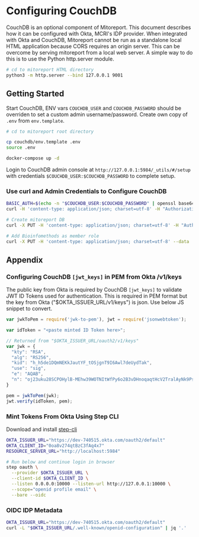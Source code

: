 # Configuring CouchDB

CouchDB is an optional component of Mitoreport.  This document describes how it can be configured with Okta, MCRI's IDP
provider.  When integrated with Okta and CouchDB, Mitoreport cannot be run as a standalone local HTML application
because CORS requires an origin server.  This can be overcome by serving mitoreport from a local web server.  A simple
way to do this is to use the Python http.server module.

```bash
# cd to mitoreport HTML directory
python3 -m http.server --bind 127.0.0.1 9001
```

## Getting Started

Start CouchDB, ENV vars `COUCHDB_USER` and `COUCHDB_PASSWORD` should be overriden to set a custom admin
username/password. Create own copy of `.env` from `env.template`.

```bash
# cd to mitoreport root directory

cp couchdb/env.template .env
source .env

docker-compose up -d
```

Login to CouchDB admin console at `http://127.0.0.1:5984/_utils/#/setup` with credentials
`$COUCHDB_USER:$COUCHDB_PASSWORD` to complete setup.

### Use curl and Admin Credentials to Configure CouchDB

```bash
BASIC_AUTH=$(echo -n "$COUCHDB_USER:$COUCHDB_PASSWORD" | openssl base64)
curl -H 'content-type: application/json; charset=utf-8' -H "Authorization: Basic $BASIC_AUTH" "http://localhost:5984/_all_dbs"

# Create mitoreport DB
curl -X PUT -H 'content-type: application/json; charset=utf-8' -H "Authorization: Basic $BASIC_AUTH" "http://localhost:5984/mitoreport"

# Add Bioinfomethods as member role
curl -X PUT -H 'content-type: application/json; charset=utf-8' --data '{"members":{"roles":["_admin","Bioinfomethods"]},"admins":{"roles":["_admin"]}}' -H "Authorization: Basic $BASIC_AUTH" "http://localhost:5984/mitoreport/_security"
```

## Appendix

### Configuring CouchDB `[jwt_keys]` in PEM from Okta /v1/keys

The public key from Okta is required by CouchDB `[jwt_keys]` to validate JWT ID Tokens used for authentication.  This is
required in PEM format but the key from Okta ("$OKTA_ISSUER_URL/v1/keys") is json.  Use below JS snippet to convert.

```js
var jwkToPem = require('jwk-to-pem'), jwt = require('jsonwebtoken');

var idToken = "<paste minted ID Token here>";

// Returned from "$OKTA_ISSUER_URL/oauth2/v1/keys"
var jwk = {
  "kty": "RSA",
  "alg": "RS256",
  "kid": "h_h5de1DQmNEKkJautYF_tOSjgnT9I6Awl7deUydTak",
  "use": "sig",
  "e": "AQAB",
  "n": "oj23uku28SCPOHylB-MEhw39WOTNItWfPy6o2B3vDHnoqaqtHcV2TralAyNk9Psvq_bOOdl5gzPTmtqgCo66WHDDOP_yxeeANWTzmiXzpCKAqvCcRoGK4lR-rHb1Lnk49A-rXu1EQtm_fWcxObcKNFPayIchJvMfqIPN5CMxAdThcQ-xfRFLf6YRm-Ydrp6sPAYnbZ70Sws9mM9Be4omJWCCSV1mKHcwsCxfkFLx9Ji2yeNyxFn4-WJG8dKVZRv8WxjxFN9jNNUKWpICQJcAK1nYVO3X90lBdi-mfW5eAlryn3fgmUiZac8QTH09hRA4ODVMdygSyNcRTS461Z__4w"
}

pem = jwkToPem(jwk);
jwt.verify(idToken, pem);
```

### Mint Tokens From Okta Using Step CLI

Download and install [step-cli](https://smallstep.com/docs/step-cli/installation)

```bash
OKTA_ISSUER_URL="https://dev-740515.okta.com/oauth2/default"
OKTA_CLIENT_ID="0oa8v274qtBzC3fAq4x7"
RESOURCE_SERVER_URL="http://localhost:5984"

# Run below and continue login in browser
step oauth \
  --provider $OKTA_ISSUER_URL \
  --client-id $OKTA_CLIENT_ID \
  --listen 0.0.0.0:10000 --listen-url http://127.0.0.1:10000 \
  --scope="openid profile email" \
  --bare --oidc
```

### OIDC IDP Metadata

```bash
OKTA_ISSUER_URL="https://dev-740515.okta.com/oauth2/default"
curl -L "$OKTA_ISSUER_URL/.well-known/openid-configuration" | jq '.'
```

